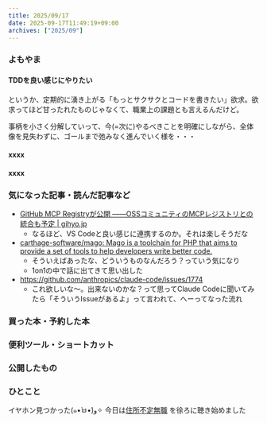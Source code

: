 ```yaml
---
title: 2025/09/17
date: 2025-09-17T11:49:19+09:00
archives: ["2025/09"]
---
```

### よもやま
#### TDDを良い感じにやりたい

というか、定期的に湧き上がる「もっとサクサクとコードを書きたい」欲求。欲求ってほど甘ったれたものじゃなくて、職業上の課題とも言えるんだけど。

事柄を小さく分解していって、今(=次に)やるべきことを明確にしながら、全体像を見失わずに、ゴールまで弛みなく進んでいく様を・・・

#### xxxx

#### xxxx

### 気になった記事・読んだ記事など

* [GitHub MCP Registryが公開 ——OSSコミュニティのMCPレジストリとの統合も予定 \| gihyo\.jp](https://gihyo.jp/article/2025/09/github-mcp-registry)
  * なるほど、VS Codeと良い感じに連携するのか。それは楽しそうだな
* [carthage\-software/mago: Mago is a toolchain for PHP that aims to provide a set of tools to help developers write better code\.](https://github.com/carthage-software/mago)
  * そういえばあったな、どういうものなんだろう？っていう気になり
  * 1on1の中で話に出てきて思い出した
* https://github.com/anthropics/claude-code/issues/1774
  * これ欲しいな〜。出来ないのかな？って思ってClaude Codeに聞いてみたら「そういうIssueがあるよ」って言われて、へーってなった流れ

### 買った本・予約した本

### 便利ツール・ショートカット

### 公開したもの

### ひとこと

イヤホン見つかった(๑•̀ㅂ•́)و✧
今日は[住所不定無職](http://ukproject.com/ukp_artist/86/) を徐ろに聴き始めました

